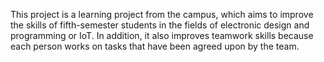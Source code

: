 This project is a learning project from the campus, which aims to improve the skills of fifth-semester students in the fields of electronic design and programming or IoT. In addition, it also improves teamwork skills because each person works on tasks that have been agreed upon by the team.
